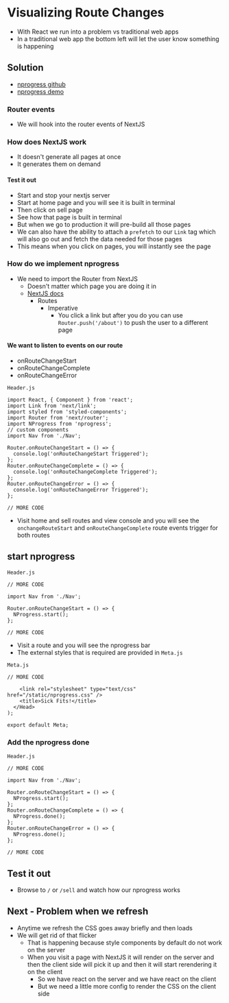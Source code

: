 # Visualizing Route Changes
* With React we run into a problem vs traditional web apps
* In a traditional web app the bottom left will let the user know something is happening

## Solution
* [nprogress github](https://github.com/rstacruz/nprogress)
* [nprogress demo](http://ricostacruz.com/nprogress/)

### Router events
* We will hook into the router events of NextJS

### How does NextJS work
* It doesn't generate all pages at once
* It generates them on demand

#### Test it out
* Start and stop your nextjs server
* Start at home page and you will see it is built in terminal
* Then click on sell page
* See how that page is built in terminal
* But when we go to production it will pre-build all those pages
* We can also have the ability to attach a `prefetch` to our `Link` tag which will also go out and fetch the data needed for those pages
* This means when you click on pages, you will instantly see the page

### How do we implement nprogress
* We need to import the Router from NextJS
    - Doesn't matter which page you are doing it in
    - [NextJS docs](https://nextjs.org/docs/#imperatively)
        + Routes
            * Imperative
                - You click a link but after you do you can use `Router.push('/about')` to push the user to a different page

#### We want to listen to events on our route
* onRouteChangeStart
* onRouteChangeComplete
* onRouteChangeError

`Header.js`

```
import React, { Component } from 'react';
import Link from 'next/link';
import styled from 'styled-components';
import Router from 'next/router';
import NProgress from 'nprogress';
// custom components
import Nav from './Nav';

Router.onRouteChangeStart = () => {
  console.log('onRouteChangeStart Triggered');
};
Router.onRouteChangeComplete = () => {
  console.log('onRouteChangeComplete Triggered');
};
Router.onRouteChangeError = () => {
  console.log('onRouteChangeError Triggered');
};

// MORE CODE
```

* Visit home and sell routes and view console and you will see the `onchangeRouteStart` and `onRouteChangeComplete` route events trigger for both routes

## start nprogress
`Header.js`

```
// MORE CODE

import Nav from './Nav';

Router.onRouteChangeStart = () => {
  NProgress.start();
};

// MORE CODE
```

* Visit a route and you will see the nprogress bar
* The external styles that is required are provided in `Meta.js`

`Meta.js`

```
// MORE CODE

    <link rel="stylesheet" type="text/css" href="/static/nprogress.css" />
    <title>Sick Fits!</title>
  </Head>
);

export default Meta;
```

### Add the nprogress done
`Header.js`

```
// MORE CODE

import Nav from './Nav';

Router.onRouteChangeStart = () => {
  NProgress.start();
};
Router.onRouteChangeComplete = () => {
  NProgress.done();
};
Router.onRouteChangeError = () => {
  NProgress.done();
};

// MORE CODE
```

## Test it out
* Browse to `/` or `/sell` and watch how our nprogress works

## Next - Problem when we refresh
* Anytime we refresh the CSS goes away briefly and then loads
* We will get rid of that flicker
    - That is happening because style components by default do not work on the server
    - When you visit a page with NextJS it will render on the server and then the client side will pick it up and then it will start rerendering it on the client
        + So we have react on the server and we have react on the client
        + But we need a little more config to render the CSS on the client side
